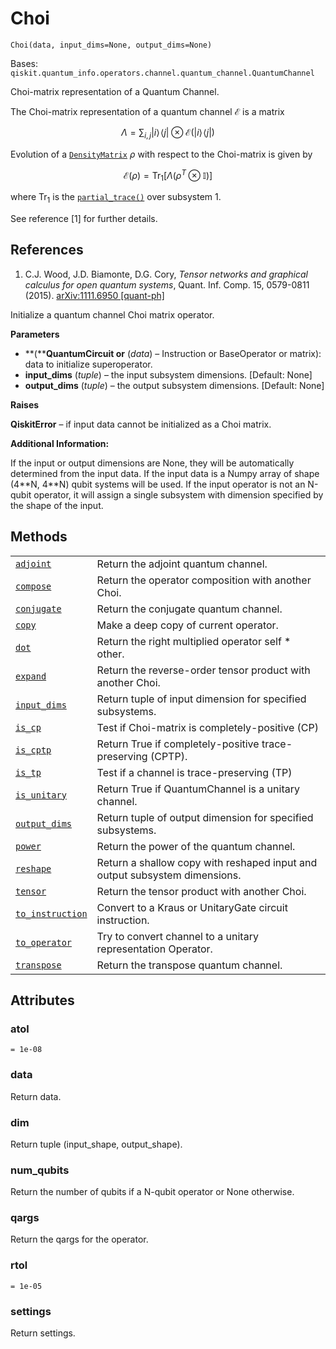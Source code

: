 # Choi

<span id="undefined" />

`Choi(data, input_dims=None, output_dims=None)`

Bases: `qiskit.quantum_info.operators.channel.quantum_channel.QuantumChannel`

Choi-matrix representation of a Quantum Channel.

The Choi-matrix representation of a quantum channel $\mathcal{E}$ is a matrix

$$
\Lambda = \sum_{i,j} |i\rangle\!\langle j|\otimes
            \mathcal{E}\left(|i\rangle\!\langle j|\right)
$$

Evolution of a [`DensityMatrix`](qiskit.quantum_info.DensityMatrix#qiskit.quantum_info.DensityMatrix "qiskit.quantum_info.DensityMatrix") $\rho$ with respect to the Choi-matrix is given by

$$
\mathcal{E}(\rho) = \mbox{Tr}_{1}\left[\Lambda
                    (\rho^T \otimes \mathbb{I})\right]
$$

where $\mbox{Tr}_1$ is the [`partial_trace()`](qiskit.quantum_info.partial_trace#qiskit.quantum_info.partial_trace "qiskit.quantum_info.partial_trace") over subsystem 1.

See reference \[1] for further details.

## References

1.  C.J. Wood, J.D. Biamonte, D.G. Cory, *Tensor networks and graphical calculus for open quantum systems*, Quant. Inf. Comp. 15, 0579-0811 (2015). [arXiv:1111.6950 \[quant-ph\]](https://arxiv.org/abs/1111.6950)

Initialize a quantum channel Choi matrix operator.

**Parameters**

*   \*\*(\*\***QuantumCircuit or** (*data*) – Instruction or BaseOperator or matrix): data to initialize superoperator.
*   **input\_dims** (*tuple*) – the input subsystem dimensions. \[Default: None]
*   **output\_dims** (*tuple*) – the output subsystem dimensions. \[Default: None]

**Raises**

**QiskitError** – if input data cannot be initialized as a Choi matrix.

**Additional Information:**

If the input or output dimensions are None, they will be automatically determined from the input data. If the input data is a Numpy array of shape (4\*\*N, 4\*\*N) qubit systems will be used. If the input operator is not an N-qubit operator, it will assign a single subsystem with dimension specified by the shape of the input.

## Methods

|                                                                                                                                               |                                                                            |
| --------------------------------------------------------------------------------------------------------------------------------------------- | -------------------------------------------------------------------------- |
| [`adjoint`](qiskit.quantum_info.Choi.adjoint#qiskit.quantum_info.Choi.adjoint "qiskit.quantum_info.Choi.adjoint")                             | Return the adjoint quantum channel.                                        |
| [`compose`](qiskit.quantum_info.Choi.compose#qiskit.quantum_info.Choi.compose "qiskit.quantum_info.Choi.compose")                             | Return the operator composition with another Choi.                         |
| [`conjugate`](qiskit.quantum_info.Choi.conjugate#qiskit.quantum_info.Choi.conjugate "qiskit.quantum_info.Choi.conjugate")                     | Return the conjugate quantum channel.                                      |
| [`copy`](qiskit.quantum_info.Choi.copy#qiskit.quantum_info.Choi.copy "qiskit.quantum_info.Choi.copy")                                         | Make a deep copy of current operator.                                      |
| [`dot`](qiskit.quantum_info.Choi.dot#qiskit.quantum_info.Choi.dot "qiskit.quantum_info.Choi.dot")                                             | Return the right multiplied operator self \* other.                        |
| [`expand`](qiskit.quantum_info.Choi.expand#qiskit.quantum_info.Choi.expand "qiskit.quantum_info.Choi.expand")                                 | Return the reverse-order tensor product with another Choi.                 |
| [`input_dims`](qiskit.quantum_info.Choi.input_dims#qiskit.quantum_info.Choi.input_dims "qiskit.quantum_info.Choi.input_dims")                 | Return tuple of input dimension for specified subsystems.                  |
| [`is_cp`](qiskit.quantum_info.Choi.is_cp#qiskit.quantum_info.Choi.is_cp "qiskit.quantum_info.Choi.is_cp")                                     | Test if Choi-matrix is completely-positive (CP)                            |
| [`is_cptp`](qiskit.quantum_info.Choi.is_cptp#qiskit.quantum_info.Choi.is_cptp "qiskit.quantum_info.Choi.is_cptp")                             | Return True if completely-positive trace-preserving (CPTP).                |
| [`is_tp`](qiskit.quantum_info.Choi.is_tp#qiskit.quantum_info.Choi.is_tp "qiskit.quantum_info.Choi.is_tp")                                     | Test if a channel is trace-preserving (TP)                                 |
| [`is_unitary`](qiskit.quantum_info.Choi.is_unitary#qiskit.quantum_info.Choi.is_unitary "qiskit.quantum_info.Choi.is_unitary")                 | Return True if QuantumChannel is a unitary channel.                        |
| [`output_dims`](qiskit.quantum_info.Choi.output_dims#qiskit.quantum_info.Choi.output_dims "qiskit.quantum_info.Choi.output_dims")             | Return tuple of output dimension for specified subsystems.                 |
| [`power`](qiskit.quantum_info.Choi.power#qiskit.quantum_info.Choi.power "qiskit.quantum_info.Choi.power")                                     | Return the power of the quantum channel.                                   |
| [`reshape`](qiskit.quantum_info.Choi.reshape#qiskit.quantum_info.Choi.reshape "qiskit.quantum_info.Choi.reshape")                             | Return a shallow copy with reshaped input and output subsystem dimensions. |
| [`tensor`](qiskit.quantum_info.Choi.tensor#qiskit.quantum_info.Choi.tensor "qiskit.quantum_info.Choi.tensor")                                 | Return the tensor product with another Choi.                               |
| [`to_instruction`](qiskit.quantum_info.Choi.to_instruction#qiskit.quantum_info.Choi.to_instruction "qiskit.quantum_info.Choi.to_instruction") | Convert to a Kraus or UnitaryGate circuit instruction.                     |
| [`to_operator`](qiskit.quantum_info.Choi.to_operator#qiskit.quantum_info.Choi.to_operator "qiskit.quantum_info.Choi.to_operator")             | Try to convert channel to a unitary representation Operator.               |
| [`transpose`](qiskit.quantum_info.Choi.transpose#qiskit.quantum_info.Choi.transpose "qiskit.quantum_info.Choi.transpose")                     | Return the transpose quantum channel.                                      |

## Attributes

<span id="undefined" />

### atol

`= 1e-08`

<span id="undefined" />

### data

Return data.

<span id="undefined" />

### dim

Return tuple (input\_shape, output\_shape).

<span id="undefined" />

### num\_qubits

Return the number of qubits if a N-qubit operator or None otherwise.

<span id="undefined" />

### qargs

Return the qargs for the operator.

<span id="undefined" />

### rtol

`= 1e-05`

<span id="undefined" />

### settings

Return settings.
